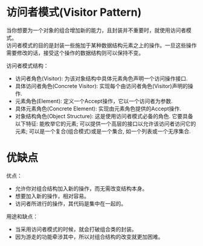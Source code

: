 # 访问者模式(Visitor Pattern)
当你想要为一个对象的组合增加新的能力，且封装并不重要时，就使用访问者模式。  
访问者模式的目的是封装一些施加于某种数据结构元素之上的操作。一旦这些操作需要修改的话，接受这个操作的数据结构则可以保持不变。

访问者模式结构：
- 访问者角色(Visitor): 为该对象结构中具体元素角色声明一个访问操作接口. 
- 具体访问者角色(Concrete Visitor): 实现每个由访问者角色(Visitor)声明的操作.
- 元素角色(Element): 定义一个Accept操作，它以一个访问者为参数.
- 具体元素角色(Concrete Element): 实现由元素角色提供的Accept操作.
- 对象结构角色(Object Structure): 这是使用访问者模式必备的角色. 它要具备以下特征: 能枚举它的元素; 可以提供一个高层的接口以允许该访问者访问它的元素; 可以是一个复合(组合模式)或是一个集合, 如一个列表或一个无序集合.

# 优缺点
优点：  
- 允许你对组合结构加入新的操作，而无需改变结构本身。
- 想要加入新的操作，相对容易。
- 访问者所进行的操作，其代码是集中在一起的。

用途和缺点：
- 当采用访问者模式的时候，就会打破组合类的封装。
- 因为游走的功能牵涉其中，所以对组合结构的改变就更加困难。  